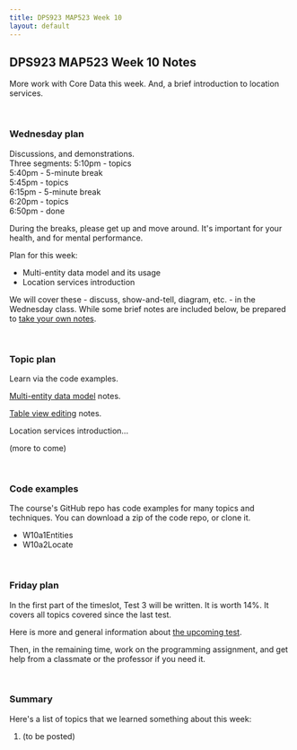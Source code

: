 ```yaml
---
title: DPS923 MAP523 Week 10
layout: default
---
```


## DPS923 MAP523 Week 10 Notes

More work with Core Data this week. And, a brief introduction to location services. 

<br>

### Wednesday plan

Discussions, and demonstrations.  
Three segments:
5:10pm - topics  
5:40pm - 5-minute break  
5:45pm - topics  
6:15pm - 5-minute break  
6:20pm - topics  
6:50pm - done  

During the breaks, please get up and move around. It's important for your health, and for mental performance. 

Plan for this week:
* Multi-entity data model and its usage
* Location services introduction

We will cover these - discuss, show-and-tell, diagram, etc. - in the Wednesday class. While some brief notes are included below, be prepared to [take your own notes](/standards#taking-notes-in-class). 

<br>

### Topic plan 

Learn via the code examples.

[Multi-entity data model](core-data-multi-entities) notes.

[Table view editing](core-data-tableview-editing) notes. 

Location services introduction...

(more to come)

<br>

### Code examples

The course's GitHub repo has code examples for many topics and techniques. You can download a zip of the code repo, or clone it. 
* W10a1Entities
* W10a2Locate

<br>

### Friday plan

In the first part of the timeslot, Test 3 will be written. It is worth 14%. It covers all topics covered since the last test. 

Here is more and general information about [the upcoming test](test-success-info). 

Then, in the remaining time, work on the programming assignment, and get help from a classmate or the professor if you need it. 

<br>

### Summary

Here's a list of topics that we learned something about this week:
1. (to be posted)

<br>
